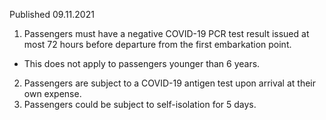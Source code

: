 Published 09.11.2021
1. Passengers must have a negative COVID-19 PCR test result issued at most 72 hours before departure from the first embarkation point.
- This does not apply to passengers younger than 6 years.
2. Passengers are subject to a COVID-19 antigen test upon arrival at their own expense.
3. Passengers could be subject to self-isolation for 5 days.